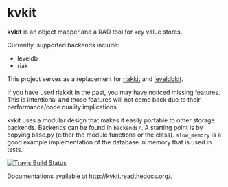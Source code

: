 kvkit
=====

**kvkit** is an object mapper and a RAD tool for key value stores.

Currently, supported backends include:

  - leveldb
  - riak

This project serves as a replacement for [riakkit][rk] and [leveldbkit][lk].

[rk]: https://github.com/shuhaowu/riakkit
[lk]: https://github.com/shuhaowu/leveldbkit

If you have used riakkit in the past, you may have noticed missing features.
This is intentional and those features will not come back due to their
performance/code quality implications.

kvkit uses a modular design that makes it easily portable to other storage
backends. Backends can be found in `backends/`. A starting point is by copying
base.py (either the module functions or the class). `slow_memory` is a good
example implementation of the database in memory that is used in tests.

[![Travis Build
Status](https://travis-ci.org/shuhaowu/kvkit.png)](https://travis-ci.org/shuhaowu/kvkit.png)

Documentations available at http://kvkit.readthedocs.org/.
